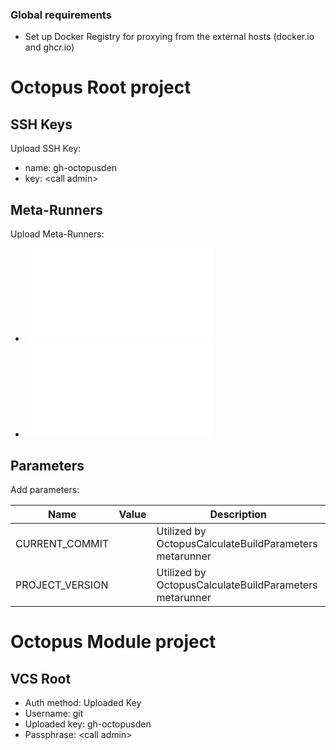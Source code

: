 ### Global requirements

* Set up Docker Registry for proxying from the external hosts (docker.io and ghcr.io)



# Octopus Root project

## SSH Keys

Upload SSH Key:

* name: gh-octopusden
* key: \<call admin\>

## Meta-Runners

Upload Meta-Runners:

* ![OctopusCalculateBuildParameters](../teamcity.meta-runners/OctopusCalculateBuildParameters.xml)
* ![OctopusCallGitHubAction](../teamcity.meta-runners/OctopusCallGitHubAction.xml)

## Parameters

Add parameters:

| Name            | Value   | Description                                            |
|-----------------|---------|--------------------------------------------------------|
| CURRENT_COMMIT  | <empty> | Utilized by OctopusCalculateBuildParameters metarunner |
| PROJECT_VERSION | <empty> | Utilized by OctopusCalculateBuildParameters metarunner |



# Octopus Module project

## VCS Root

* Auth method: Uploaded Key
* Username: git
* Uploaded key: gh-octopusden
* Passphrase: \<call admin\>
